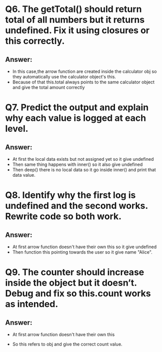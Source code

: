 # Q6. The getTotal() should return total of all numbers but it returns undefined. Fix it using closures or this correctly.
## Answer:
- In this case,the arrow function are created inside the calculator obj so they automatically use the calculator object's this.
- Because of that this.total always points to the same calculator object and give the total amount correctly


# Q7. Predict the output and explain why each value is logged at each level.
## Answer:
- At first the local data exists but not assigned yet so it give undefined
- Then same thing happens with inner() so it also give undefined
- Then deep() there is no local data so it go inside inner() and print that data value.

# Q8. Identify why the first log is undefined and the second works. Rewrite code so both work.
## Answer:
- At first arrow function doesn't have their own this so it give undefined
- Then function this pointing towards the user so it give name "Alice".

# Q9. The counter should increase inside the object but it doesn’t. Debug and fix so this.count works as intended.
## Answer:
- At first arrow function doesn't have their own this 

- So this refers to obj and give the correct count value. 
